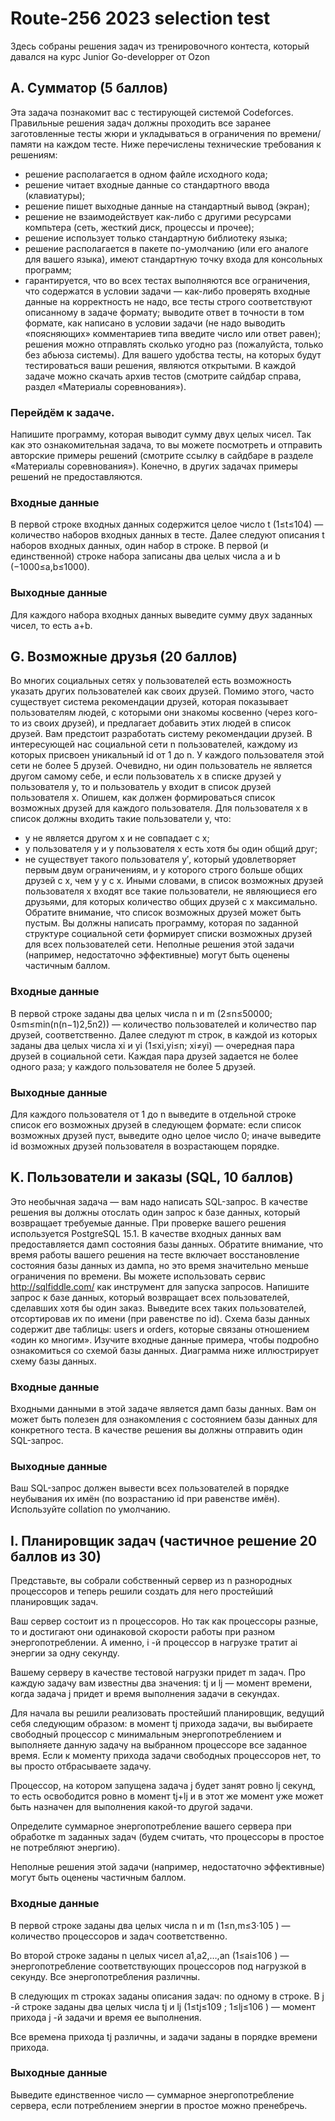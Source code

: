 # Route-256 2023 selection test
Здесь собраны решения задач из тренировочного контеста, который давался на курс Junior Go-developper от Ozon

## A. Сумматор (5 баллов)
Эта задача познакомит вас с тестирующей системой Codeforces. Правильные решения задач должны проходить все заранее заготовленные тесты жюри и укладываться в ограничения по времени/памяти на каждом тесте. Ниже перечислены технические требования к решениям:
* решение располагается в одном файле исходного кода;
* решение читает входные данные со стандартного ввода (клавиатуры);
* решение пишет выходные данные на стандартный вывод (экран);
* решение не взаимодействует как-либо с другими ресурсами компьтера (сеть, жесткий диск, процессы и прочее);
* решение использует только стандартную библиотеку языка;
* решение располагается в пакете по-умолчанию (или его аналоге для вашего языка), имеют стандартную точку входа для консольных программ;
* гарантируется, что во всех тестах выполняются все ограничения, что содержатся в условии задачи — как-либо проверять входные данные на корректность не надо, все тесты строго соответствуют описанному в задаче формату;
выводите ответ в точности в том формате, как написано в условии задачи (не надо выводить «поясняющих» комментариев типа введите число или ответ равен); решения можно отправлять сколько угодно раз (пожалуйста, только без абьюза системы). Для вашего удобства тесты, на которых будут тестироваться ваши решения, являются открытыми. В каждой задаче можно скачать архив тестов (смотрите сайдбар справа, раздел «Материалы соревнования»).
### Перейдём к задаче.
Напишите программу, которая выводит сумму двух целых чисел.
Так как это ознакомительная задача, то вы можете посмотреть и отправить авторские примеры решений (смотрите ссылку в сайдбаре в разделе «Материалы соревнования»). Конечно, в других задачах примеры решений не предоставляются.
### Входные данные
В первой строке входных данных содержится целое число t (1≤t≤104) — количество наборов входных данных в тесте. Далее следуют описания t наборов входных данных, один набор в строке. В первой (и единственной) строке набора записаны два целых числа a и b (−1000≤a,b≤1000).
### Выходные данные
Для каждого набора входных данных выведите сумму двух заданных чисел, то есть a+b.

## G. Возможные друзья (20 баллов)
Во многих социальных сетях у пользователей есть возможность указать других пользователей как своих друзей. Помимо этого, часто существует система рекомендации друзей, которая показывает пользователям людей, с которыми они знакомы косвенно (через кого-то из своих друзей), и предлагает добавить этих людей в список друзей. Вам предстоит разработать систему рекомендации друзей.
В интересующей нас социальной сети n пользователей, каждому из которых присвоен уникальный id от 1 до n. У каждого пользователя этой сети не более 5 друзей. Очевидно, ни один пользователь не является другом самому себе, и если пользователь x в списке друзей у пользователя y, то и пользователь y входит в список друзей пользователя x. Опишем, как должен формироваться список возможных друзей для каждого пользователя. Для пользователя x в список должны входить такие пользователи y, что:
* y не является другом x и не совпадает с x;
* у пользователя y и у пользователя x есть хотя бы один общий друг;
* не существует такого пользователя y′, который удовлетворяет первым двум ограничениям, и у которого строго больше общих друзей с x, чем у y с x.
Иными словами, в список возможных друзей пользователя x входят все такие пользователи, не являющиеся его друзьями, для которых количество общих друзей с x максимально. Обратите внимание, что список возможных друзей может быть пустым.
Вы должны написать программу, которая по заданной структуре социальной сети формирует списки возможных друзей для всех пользователей сети.
Неполные решения этой задачи (например, недостаточно эффективные) могут быть оценены частичным баллом.
### Входные данные
В первой строке заданы два целых числа n и m (2≤n≤50000; 0≤m≤min(n(n−1)2,5n2)) — количество пользователей и количество пар друзей, соответственно. Далее следуют m строк, в каждой из которых заданы два целых числа xi и yi (1≤xi,yi≤n; xi≠yi) — очередная пара друзей в социальной сети. Каждая пара друзей задается не более одного раза; у каждого пользователя не более 5 друзей.
### Выходные данные
Для каждого пользователя от 1 до n выведите в отдельной строке список его возможных друзей в следующем формате: если список возможных друзей пуст, выведите одно целое число 0; иначе выведите id возможных друзей пользователя в возрастающем порядке.

## K. Пользователи и заказы (SQL, 10 баллов)
Это необычная задача — вам надо написать SQL-запрос. В качестве решения вы должны отослать один запрос к базе данных, который возвращает требуемые данные. При проверке вашего решения используется PostgreSQL 15.1. В качестве входных данных вам предоставляется дамп состояния базы данных. Обратите внимание, что время работы вашего решения на тесте включает восстановление состояния базы данных из дампа, но это время значительно меньше ограничения по времени. Вы можете использовать сервис http://sqlfiddle.com/ как инструмент для запуска запросов. Напишите запрос к базе данных, который возвращает всех пользователей, сделавших хотя бы один заказ. Выведите всех таких пользователей, отсортировав их по имени (при равенстве по id). Схема базы данных содержит две таблицы: users и orders, которые связаны отношением «один ко многим». Изучите входные данные примера, чтобы подробно ознакомиться со схемой базы данных. Диаграмма ниже иллюстрирует схему базы данных.
### Входные данные
Входными данными в этой задаче является дамп базы данных. Вам он может быть полезен для ознакомления с состоянием базы данных для конкретного теста. В качестве решения вы должны отправить один SQL-запрос.
### Выходные данные
Ваш SQL-запрос должен вывести всех пользователей в порядке неубывания их имён (по возрастанию id при равенстве имён). Используйте collation по умолчанию.

## I. Планировщик задач (частичное решение 20 баллов из 30) 
Представьте, вы собрали собственный сервер из n
 разнородных процессоров и теперь решили создать для него простейший планировщик задач.

Ваш сервер состоит из n
 процессоров. Но так как процессоры разные, то и достигают они одинаковой скорости работы при разном энергопотреблении. А именно, i
-й процессор в нагрузке тратит ai
 энергии за одну секунду.

Вашему серверу в качестве тестовой нагрузки придет m
 задач. Про каждую задачу вам известны два значения: tj
 и lj
 — момент времени, когда задача j
 придет и время выполнения задачи в секундах.

Для начала вы решили реализовать простейший планировщик, ведущий себя следующим образом: в момент tj
 прихода задачи, вы выбираете свободный процессор с минимальным энергопотреблением и выполняете данную задачу на выбранном процессоре все заданное время. Если к моменту прихода задачи свободных процессоров нет, то вы просто отбрасываете задачу.

Процессор, на котором запущена задача j
 будет занят ровно lj
 секунд, то есть освободится ровно в момент tj+lj
 и в этот же момент уже может быть назначен для выполнения какой-то другой задачи.

Определите суммарное энергопотребление вашего сервера при обработке m
 заданных задач (будем считать, что процессоры в простое не потребляют энергию).

Неполные решения этой задачи (например, недостаточно эффективные) могут быть оценены частичным баллом.

### Входные данные
В первой строке заданы два целых числа n
 и m
 (1≤n,m≤3⋅105
) — количество процессоров и задач соответственно.

Во второй строке заданы n
 целых чисел a1,a2,…,an
 (1≤ai≤106
) — энергопотребление соответствующих процессоров под нагрузкой в секунду. Все энергопотребления различны.

В следующих m
 строках заданы описания задач: по одному в строке. В j
-й строке заданы два целых числа tj
 и lj
 (1≤tj≤109
; 1≤lj≤106
) — момент прихода j
-й задачи и время ее выполнения.

Все времена прихода tj
 различны, и задачи заданы в порядке времени прихода.

### Выходные данные
Выведите единственное число — суммарное энергопотребление сервера, если потреблением энергии в простое можно пренебречь.
